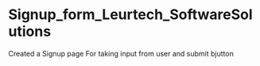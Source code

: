 # Signup_form_Leurtech_SoftwareSolutions
Created a Signup page For taking input from user and submit bjutton
